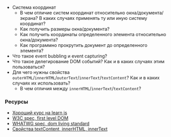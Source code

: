 
* Система координат
	* В чем отличие систем координат относительно окна/документа/экрана? В каких случаях применять ту или иную систему координат?
	* Как получить размеры окна/документа?
	* Как получить координаты определенного элемента относительно окна/документа?
	* Как программно прокрутить документ до определенного элемента?
* Что такое event bubbling и event capturing?
* Что такое делегирование DOM событий? Как и в каких случаях этим пользоваться?
* Для чего нужны свойства `outerHTML`/`innerHTML`/`outerText`/`innerText`/`textContent`? Как и в каких случаях их использовать? 
	* В чем отличия между `innerHTML`/`innerText`/`textContent`?

### Ресурсы

* [Хороший курс на learn js](https://learn.javascript.ru/document)
* [W3C spec, first level DOM](https://www.w3.org/TR/REC-DOM-Level-1/expanded-toc.html)
* [WHATWG spec, dom living standard](https://dom.spec.whatwg.org)
* [Cвойства textContent, innerHTML, innerText](https://itchief.ru/lessons/javascript/javascript-dom-textcontent-properties-innerhtml)